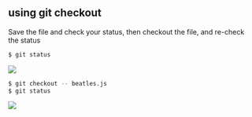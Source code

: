 ##  using git checkout

Save the file and check your status, then checkout the file, and re-check the status
```bash
$ git status
```
![](images/beatles.png)

```bash
$ git checkout -- beatles.js
$ git status
```
![](images/beatles2.png)
